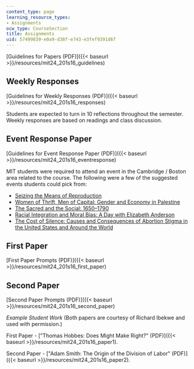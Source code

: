 ```yaml
---
content_type: page
learning_resource_types:
- Assignments
ocw_type: CourseSection
title: Assignments
uid: 57499839-e0a9-d38f-e743-e3fef9391d6f
---
```


[Guidelines for Papers (PDF)]({{< baseurl >}}/resources/mit24_201s16_guidelines)

Weekly Responses
----------------

[Guidelines for Weekly Responses (PDF)]({{< baseurl >}}/resources/mit24_201s16_responses)

Students are expected to turn in 10 reflections throughout the semester. Weekly responses are based on readings and class discussion.

Event Response Paper
--------------------

[Guidelines for Event Response Paper (PDF)]({{< baseurl >}}/resources/mit24_201s16_eventresponse)

MIT students were required to attend an event in the Cambridge / Boston area related to the course. The following were a few of the suggested events students could pick from:

*   [Seizing the Means of Reproduction](https://doi.org/10.1353/ams.2014.0024)
*   [Women of Thrift, Men of Capital: Gender and Economy in Palestine](http://wgs.mit.edu/events-all/2016/3/8/women-of-thrift-men-of-capital-gender-and-economy-in-palestine)
*   [The Sacred and the Social: 1650–1790](https://history.fas.harvard.edu/event/bu-john-robertson-sacred-and-social-1650-1790-2016-benedict-lectures-1)
*   [Racial Integration and Moral Bias: A Day with Elizabeth Anderson](https://www.umb.edu/news_events_media/events/racial_integration_and_moral_bias_a_day_with_elizabeth_anderson)
*   [The Cost of Silence: Causes and Consequences of Abortion Stigma in the United States and Around the World](https://mobi.mit.edu/calendar/detail?subfeed=eventscalendar&feed=allevents&calendarMode=month&startdate=01-04-2016+T000000&id=16482044%7C20160427T000000)

First Paper
-----------

[First Paper Prompts (PDF)]({{< baseurl >}}/resources/mit24_201s16_first_paper)

Second Paper
------------

[Second Paper Prompts (PDF)]({{< baseurl >}}/resources/mit24_201s16_second_paper)

_Example Student Work_ (Both papers are courtesy of Richard Ibekwe and used with permission.)

First Paper - ["Thomas Hobbes: Does Might Make Right?" (PDF)]({{< baseurl >}}/resources/mit24_201s16_paper1).

Second Paper - ["Adam Smith: The Origin of the Division of Labor" (PDF)]({{< baseurl >}}/resources/mit24_201s16_paper2).